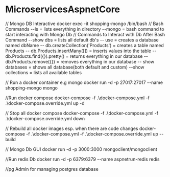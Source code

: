 # MicroservicesAspnetCore
// Mongo DB Interactive
 docker exec -it shopping-mongo /bin/bash
 // Bash Commands
 --ls = lists everything in directory
 --mongo = bash command to start interacting with Mongo Db
 // Commands to Interact with Db After Bash Command
 --show dbs = lists all default db's
 -- use<dbName> = creates a database named dbName
 -- db.createCollection('Products') = creates a table named Products
 -- db.Products.insertMany([]) = inserts values into the table
 -- db.Products.find({}).pretty() = returns everything in our database
 --db.Products.remove({}) = removes everything in our database
 -- show databases = shows all database(both default and custom)
 --show collections = lists all available tables
 
 // Run a docker container e.g mongo
 docker run -d -p 27017:27017 --name shopping-mongo mongo
 
 //Run docker compose
 docker-compose -f .\docker-compose.yml -f .\docker-compose.override.yml up -d
 
 // Stop all docker compose
 docker-compose -f .\docker-compose.yml -f .\docker-compose.override.yml down
 
 // Rebuild all docker images esp. when there are code changes
  docker-compose -f .\docker-compose.yml -f .\docker-compose.override.yml up --build
 
 // Mongo Db GUI
 docker run -d -p 3000:3000 mongoclient/mongoclient
 
 //Run redis Db
 docker run -d -p 6379:6379 --name aspnetrun-redis redis
 
 //pg Admin for managing postgres database
 
 
